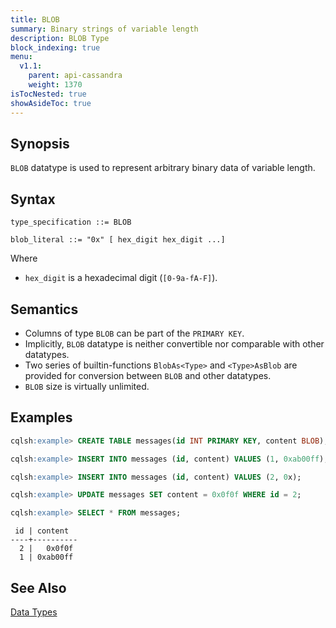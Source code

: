 ```yaml
---
title: BLOB
summary: Binary strings of variable length
description: BLOB Type
block_indexing: true
menu:
  v1.1:
    parent: api-cassandra
    weight: 1370
isTocNested: true
showAsideToc: true
---
```


## Synopsis

`BLOB` datatype is used to represent arbitrary binary data of variable length.

## Syntax

```
type_specification ::= BLOB

blob_literal ::= "0x" [ hex_digit hex_digit ...]
```

Where

- `hex_digit` is a hexadecimal digit (`[0-9a-fA-F]`).

## Semantics

- Columns of type `BLOB` can be part of the `PRIMARY KEY`.
- Implicitly, `BLOB` datatype is neither convertible nor comparable with other datatypes.
- Two series of builtin-functions `BlobAs<Type>` and `<Type>AsBlob` are provided for conversion between `BLOB` and other datatypes.
- `BLOB` size is virtually unlimited.

## Examples

```sql
cqlsh:example> CREATE TABLE messages(id INT PRIMARY KEY, content BLOB);
```

```sql
cqlsh:example> INSERT INTO messages (id, content) VALUES (1, 0xab00ff);
```

```sql
cqlsh:example> INSERT INTO messages (id, content) VALUES (2, 0x);
```

```sql
cqlsh:example> UPDATE messages SET content = 0x0f0f WHERE id = 2;
```

```sql
cqlsh:example> SELECT * FROM messages;
```

```
 id | content
----+----------
  2 |   0x0f0f
  1 | 0xab00ff
```

## See Also

[Data Types](..#datatypes)
